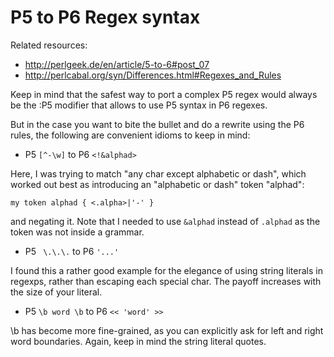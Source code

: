 P5 to P6 Regex syntax
===

Related resources:
 - http://perlgeek.de/en/article/5-to-6#post_07
 - http://perlcabal.org/syn/Differences.html#Regexes_and_Rules

Keep in mind that the safest way to port a complex P5 regex would always be the :P5 modifier that allows to use P5 syntax in P6 regexes.

But in the case you want to bite the bullet and do a rewrite using the P6 rules, the following are convenient idioms to keep in mind:
 - P5 ``` [^-\w] ``` to P6 ```<!&alphad>```
  
  Here, I was trying to match "any char except alphabetic or dash", which worked out best as introducing an "alphabetic or dash" token "alphad":
  ```perl6
  my token alphad { <.alpha>|'-' }
  ```
  and negating it. Note that I needed to use ```&alphad``` instead of ```.alphad``` as the token was not inside a grammar.

 - P5 ``` \.\.\.``` to P6 ``` '...' ```

 I found this a rather good example for the elegance of using string literals in regexps, rather than escaping each special char. The payoff increases with the size of your literal.
 
 - P5 ``` \b word \b ``` to P6 ``` << 'word' >> ```
 
 \b has become more fine-grained, as you can explicitly ask for left and right word boundaries. Again, keep in mind the string literal quotes.
